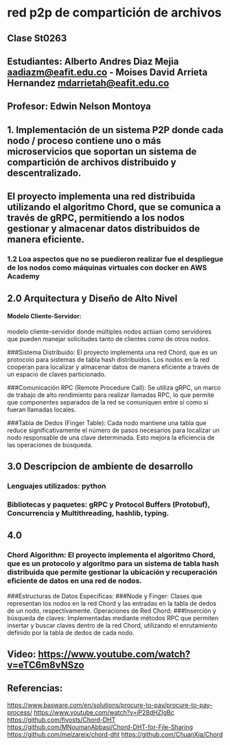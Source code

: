 # red p2p de compartición de archivos
## Clase St0263

## Estudiantes: Alberto Andres Diaz Mejia aadiazm@eafit.edu.co - Moises David Arrieta Hernandez  mdarrietah@eafit.edu.co

## Profesor: Edwin Nelson Montoya

## 1. Implementación de un sistema P2P donde cada nodo / proceso contiene uno o más microservicios que soportan un sistema de compartición de archivos distribuido y descentralizado.
## El proyecto implementa una red distribuida utilizando el algoritmo Chord, que se comunica a través de gRPC, permitiendo a los nodos gestionar y almacenar datos distribuidos de manera eficiente.

### 1.2 Loa aspectos que no se puedieron realizar fue el despliegue de los nodos como máquinas virtuales con docker en AWS Academy

## 2.0 Arquitectura y Diseño de Alto Nivel
#### Modelo Cliente-Servidor:
modelo cliente-servidor donde múltiples nodos actúan como servidores que pueden manejar solicitudes tanto de clientes como de otros nodos. 

###Sistema Distribuido:
El proyecto implementa una red Chord, que es un protocolo para sistemas de tabla hash distribuidos. Los nodos en la red cooperan para localizar y almacenar datos de manera eficiente a través de un espacio de claves particionado.

###Comunicación RPC (Remote Procedure Call):
Se utiliza gRPC, un marco de trabajo de alto rendimiento para realizar llamadas RPC, lo que permite que componentes separados de la red se comuniquen entre sí como si fueran llamadas locales.

###Tabla de Dedos (Finger Table):
Cada nodo mantiene una tabla que reduce significativamente el número de pasos necesarios para localizar un nodo responsable de una clave determinada. Esto mejora la eficiencia de las operaciones de búsqueda.

## 3.0 Descripcion de ambiente de desarrollo
### Lenguajes utilizados: python
### Bibliotecas y paquetes: gRPC y Protocol Buffers (Protobuf), Concurrencia y Multithreading, hashlib, typing.

## 4.0
### Chord Algorithm: El proyecto implementa el algoritmo Chord, que es un protocolo y algoritmo para un sistema de tabla hash distribuida que permite gestionar la ubicación y recuperación eficiente de datos en una red de nodos.
###Estructuras de Datos Específicas:
###Node y Finger: Clases que representan los nodos en la red Chord y las entradas en la tabla de dedos de un nodo, respectivamente.
Operaciones de Red Chord:
###Inserción y búsqueda de claves: Implementadas mediante métodos RPC que permiten insertar y buscar claves dentro de la red Chord, utilizando el enrutamiento definido por la tabla de dedos de cada nodo.

## Video: https://www.youtube.com/watch?v=eTC6m8vNSzo

## Referencias:
https://www.basware.com/en/solutions/procure-to-pay/procure-to-pay-process/
https://www.youtube.com/watch?v=iP28dHZIgBc
https://github.com/fivosts/Chord-DHT
https://github.com/MNoumanAbbasi/Chord-DHT-for-File-Sharing
https://github.com/melzareix/chord-dht
https://github.com/ChuanXia/Chord
